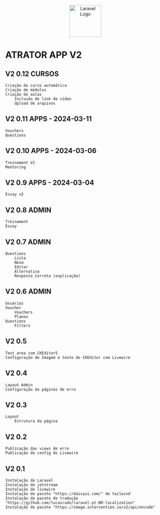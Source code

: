 <p align="center">
<a href="https://github.com/osvaldolaini" target="_blank">
<img src="https://avatars.githubusercontent.com/u/75580327?s=64&v=4" width="100" alt="Laravel Logo">
</a>
</p>

# ATRATOR APP V2
## V2 0.12 CURSOS
    Criação do curso automática
    Criação de módulos
    Criação de aulas
        Inclusão de link de vídeo
        Upload de arquivos
## V2 0.11 APPS - 2024-03-11
    Vouchers
    Questions
    
## V2 0.10 APPS - 2024-03-06
    Treinament V2
    Mentoring

## V2 0.9 APPS - 2024-03-04
    Essay v2

## V2 0.8 ADMIN
    Treinament
    Essay
    
## V2 0.7 ADMIN
    Questions
        Lista
        Nova
        Editar
        Alternativa
        Resposta Correta (explicação)
        
## V2 0.6 ADMIN
    Usuários
    Voucher
        Vouchers
        Planos
    Questions
        Filters

## V2 0.5 
    Text area com CKEditor5
    Configuração de Imagem e texto do CKEditor com Livewire
## V2 0.4 
    Layout Admin
    Configuração da páginas de erro

## V2 0.3
    Layout
        Estrutura da página

## V2 0.2
    Publicação das views de erro
    Publicação do config do Livewire

## V2 0.1
    Instalação do Laravel
    Instalação do jetstream
    Instalação do livewire
    Instalação do pacote "https://daisyui.com/" de tailwind
    Instalação do pacote de tradução "https://github.com/lucascudo/laravel-pt-BR-localization"
    Instalação do pacote "https://image.intervention.io/v2/api/encode"
